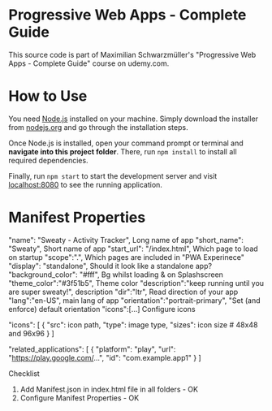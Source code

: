 # Progressive Web Apps - Complete Guide
This source code is part of Maximilian Schwarzmüller's "Progressive Web Apps - Complete Guide" course on udemy.com.

# How to Use
You need [Node.js](https://nodejs.org) installed on your machine. Simply download the installer from [nodejs.org](https://nodejs.org) and go through the installation steps.

Once Node.js is installed, open your command prompt or terminal and **navigate into this project folder**. There, run `npm install` to install all required dependencies.

Finally, run `npm start` to start the development server and visit [localhost:8080](http://localhost:8080) to see the running application.

# Manifest Properties

"name": "Sweaty - Activity Tracker", Long name of app
"short_name": "Sweaty", Short name of app
"start_url": "/index.html", Which page to load on startup
"scope":".", Which pages are included in "PWA Experinece"
"display": "standalone", Should it look like a standalone app?
"background_color": "#fff", Bg whilst loading & on Splashscreen
"theme_color":"#3f51b5", Theme color
"description":"keep running until you are super sweaty!", description
"dir":"ltr", Read direction of your app
"lang":"en-US", main lang of app
"orientation":"portrait-primary", "Set (and enforce) default orientation
"icons":[...] Configure icons

"icons": [
    {
        "src": icon path,
        "type": image type,
        "sizes": icon size
        # 48x48 and 96x96
    }
]

"related_applications": [
    {
        "platform": "play",
        "url": "https://play.google.com/...",
        "id": "com.example.app1"
    }
]

Checklist

1. Add Manifest.json in index.html file in all folders - OK
2. Configure Manifest Properties - OK